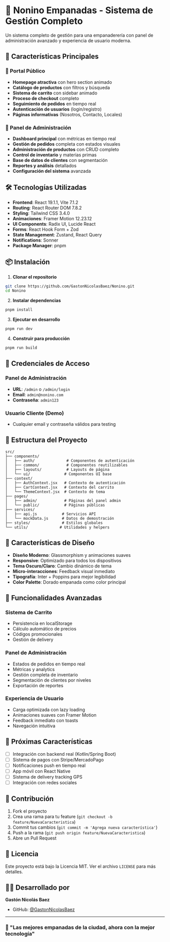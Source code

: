 # 🥟 Nonino Empanadas - Sistema de Gestión Completo

Un sistema completo de gestión para una empanaderería con panel de administración avanzado y experiencia de usuario moderna.

## 🚀 Características Principales

### 👤 Portal Público
- **Homepage atractiva** con hero section animado
- **Catálogo de productos** con filtros y búsqueda
- **Sistema de carrito** con sidebar animado
- **Proceso de checkout** completo
- **Seguimiento de pedidos** en tiempo real
- **Autenticación de usuarios** (login/registro)
- **Páginas informativas** (Nosotros, Contacto, Locales)

### 🔧 Panel de Administración
- **Dashboard principal** con métricas en tiempo real
- **Gestión de pedidos** completa con estados visuales
- **Administración de productos** con CRUD completo
- **Control de inventario** y materias primas
- **Base de datos de clientes** con segmentación
- **Reportes y análisis** detallados
- **Configuración del sistema** avanzada

## 🛠️ Tecnologías Utilizadas

- **Frontend**: React 19.1.1, Vite 7.1.2
- **Routing**: React Router DOM 7.8.2
- **Styling**: Tailwind CSS 3.4.0
- **Animaciones**: Framer Motion 12.23.12
- **UI Components**: Radix UI, Lucide React
- **Forms**: React Hook Form + Zod
- **State Management**: Zustand, React Query
- **Notifications**: Sonner
- **Package Manager**: pnpm

## 📦 Instalación

1. **Clonar el repositorio**
```bash
git clone https://github.com/GastonNicolasBaez/Nonino.git
cd Nonino
```

2. **Instalar dependencias**
```bash
pnpm install
```

3. **Ejecutar en desarrollo**
```bash
pnpm run dev
```

4. **Construir para producción**
```bash
pnpm run build
```

## 🎯 Credenciales de Acceso

### Panel de Administración
- **URL**: `/admin` o `/admin/login`
- **Email**: `admin@nonino.com`
- **Contraseña**: `admin123`

### Usuario Cliente (Demo)
- Cualquier email y contraseña válidos para testing

## 📁 Estructura del Proyecto

```
src/
├── components/
│   ├── auth/              # Componentes de autenticación
│   ├── common/            # Componentes reutilizables
│   ├── layouts/           # Layouts de página
│   └── ui/               # Componentes UI base
├── context/
│   ├── AuthContext.jsx   # Contexto de autenticación
│   ├── CartContext.jsx   # Contexto del carrito
│   └── ThemeContext.jsx  # Contexto de tema
├── pages/
│   ├── admin/            # Páginas del panel admin
│   └── public/           # Páginas públicas
├── services/
│   ├── api.js           # Servicios API
│   └── mockData.js      # Datos de demostración
├── styles/              # Estilos globales
└── utils/              # Utilidades y helpers
```

## 🎨 Características de Diseño

- **Diseño Moderno**: Glassmorphism y animaciones suaves
- **Responsive**: Optimizado para todos los dispositivos
- **Tema Oscuro/Claro**: Cambio dinámico de tema
- **Micro-interacciones**: Feedback visual inmediato
- **Tipografía**: Inter + Poppins para mejor legibilidad
- **Color Palette**: Dorado empanada como color principal

## 🔮 Funcionalidades Avanzadas

### Sistema de Carrito
- Persistencia en localStorage
- Cálculo automático de precios
- Códigos promocionales
- Gestión de delivery

### Panel de Administración
- Estados de pedidos en tiempo real
- Métricas y analytics
- Gestión completa de inventario
- Segmentación de clientes por niveles
- Exportación de reportes

### Experiencia de Usuario
- Carga optimizada con lazy loading
- Animaciones suaves con Framer Motion
- Feedback inmediato con toasts
- Navegación intuitiva

## 🚀 Próximas Características

- [ ] Integración con backend real (Kotlin/Spring Boot)
- [ ] Sistema de pagos con Stripe/MercadoPago
- [ ] Notificaciones push en tiempo real
- [ ] App móvil con React Native
- [ ] Sistema de delivery tracking GPS
- [ ] Integración con redes sociales

## 🤝 Contribución

1. Fork el proyecto
2. Crea una rama para tu feature (`git checkout -b feature/NuevaCaracteristica`)
3. Commit tus cambios (`git commit -m 'Agrega nueva característica'`)
4. Push a la rama (`git push origin feature/NuevaCaracteristica`)
5. Abre un Pull Request

## 📄 Licencia

Este proyecto está bajo la Licencia MIT. Ver el archivo `LICENSE` para más detalles.

## 👨‍💻 Desarrollado por

**Gastón Nicolás Baez**
- GitHub: [@GastonNicolasBaez](https://github.com/GastonNicolasBaez)

---

### 🥟 "Las mejores empanadas de la ciudad, ahora con la mejor tecnología"